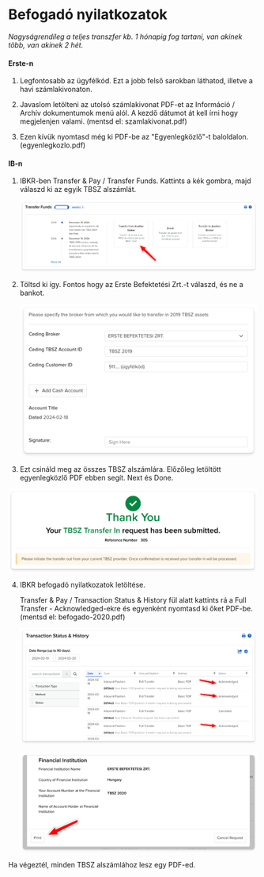 # Befogadó nyilatkozatok

_Nagyságrendileg a teljes transzfer kb. 1 hónapig fog tartani, van akinek több, van akinek 2 hét._

#### Erste-n

1. Legfontosabb az ügyfélkód. Ezt a jobb felső sarokban láthatod, illetve a havi számlakivonaton.

2. Javaslom letölteni az utolsó számlakivonat PDF-et az Információ / Archív dokumentumok menü alól. A kezdő dátumot át kell írni hogy megjelenjen valami. (mentsd el: szamlakivonat.pdf)

3. Ezen kívük nyomtasd még ki PDF-be az "Egyenlegközlő"-t baloldalon. (egyenlegkozlo.pdf)

#### IB-n

1. IBKR-ben Transfer & Pay / Transfer Funds. Kattints a kék gombra, majd válaszd ki az egyik TBSZ alszámlát.

   ![](images/transfer_from_broker.png)

2. Töltsd ki így. Fontos hogy az Erste Befektetési Zrt.-t válaszd, és ne a bankot.

   ![](images/befogado_erste.png)

3. Ezt csináld meg az összes TBSZ alszámlára. Előzőleg letöltött egyenlegközlő PDF ebben segít. Next és Done.

![](images/befogado_kesz.png)

4. IBKR befogadó nyilatkozatok letöltése.

   Transfer & Pay / Transaction Status & History fül alatt kattints rá a Full Transfer - Acknowledged-ekre és egyenként nyomtasd ki őket PDF-be. (mentsd el: befogado-2020.pdf)

   ![](images/befogado_lista.png)

   ![](images/befogado_nyomtat.png)

Ha végeztél, minden TBSZ alszámlához lesz egy PDF-ed.
